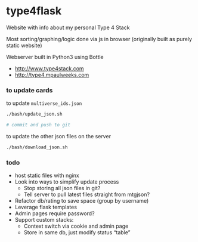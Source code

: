 # type4flask

Website with info about my personal Type 4 Stack

Most sorting/graphing/logic done via js in browser (originally built as purely static website)

Webserver built in Python3 using Bottle

- http://www.type4stack.com
- http://type4.mpaulweeks.com

### to update cards

to update `multiverse_ids.json`

```bash
./bash/update_json.sh

# commit and push to git
```

to update the other json files on the server

```bash
./bash/download_json.sh
```

### todo

- host static files with nginx
- Look into ways to simplify update process
  - Stop storing all json files in git?
  - Tell server to pull latest files straight from mtgjson?
- Refactor db/rating to save space (group by username)
- Leverage flask templates
- Admin pages require password?
- Support custom stacks:
    - Context switch via cookie and admin page
    - Store in same db, just modify status “table”
